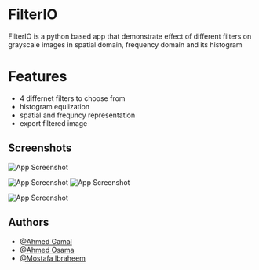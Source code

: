 
# FilterIO
FilterIO is a python based app that demonstrate effect of different filters on grayscale images in spatial domain, frequency domain and its histogram



# Features

- 4 differnet filters to choose from
- histogram equlization 
- spatial and frequncy representation
- export filtered image

## Screenshots

![App Screenshot](https://lh3.googleusercontent.com/Sj7CwCuJNOU0tgBgmXcSlTYmj1FWtukZAJpiwcXDIQlZxz0snUyrApasRDy-GdlQ_Ts=w2400)

![App Screenshot](https://lh4.googleusercontent.com/Y3qF6QJ3ncgFGKx6gtS8LnHzUCU9v0iNWxw6ZK0LnJ44zmBvONAdD5I7JFRMfYV1npQ=w2400)
![App Screenshot](https://lh3.googleusercontent.com/8Hvha44IVER_z-cDkAL9RH9Ecu1wsF7R_2aC6qmWP0Id9zd99c8iwWfqmimz99dnIg0=w2400)

![App Screenshot](https://lh6.googleusercontent.com/9-I1MGq2P_tV2ymxT69Ve1kdev2MNS9E_rrwZgazxUJjJD2Jl-CAkJRVL2mWB2Jt1Pk=w2400)

## Authors

- [@Ahmed Gamal](https://github.com/Ahmed-gamal-elmahdy)
- [@Ahmed Osama](https://github.com/ahmedosamaismail) 
- [@Mostafa Ibraheem](https://github.com/Mostafa-Ibraheem-basheer)
